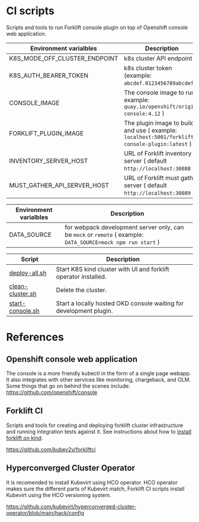 # CI scripts

Scripts and tools to run Forklift console plugin on top of Openshift console web application.

| Environment varialbles | Description  |
| -------|--------------|
| K8S_MODE_OFF_CLUSTER_ENDPOINT | k8s cluster API endpoint |
| K8S_AUTH_BEARER_TOKEN | k8s cluster token (example: `abcdef.0123456789abcdef` ) |
| CONSOLE_IMAGE | The console image to run ( example: `quay.io/openshift/origin-console:4.12` )|
| FORKLIFT_PLUGIN_IMAGE | The plugin image to build and use ( example: `localhost:5001/forklift-console-plugin:latest` )|
| INVENTORY_SERVER_HOST | URL of Forklift inventory server ( default `http://localhost:30088` )|
| MUST_GATHER_API_SERVER_HOST | URL of Forklift must gather server ( default `http://localhost:30089` )|

| Environment varialbles | Description  |
| -------|--------------|
| DATA_SOURCE | for webpack development server only, can be `mock` or `remote` ( example: `DATA_SOURCE=mock npm run start` ) |

| Script | Description  |
| -------|--------------|
| [deploy-all.sh](./deploy-all.sh) | Start K8S kind cluster with UI and forklift operator installed. |
| [clean-cluster.sh](./clean-cluster.sh) | Delete the cluster. |
| [start-console.sh](./start-console.sh) | Start a locally hosted OKD console waiting for development plugin. |

# References

## Openshift console web application

The console is a more friendly kubectl in the form of a single page webapp. It also integrates with other services like monitoring, chargeback, and OLM. Some things that go on behind the scenes include:
https://github.com/openshift/console

## Forklift CI

Scripts and tools for creating and deploying forklift cluster infrastructure and running integration tests against it.
See instructions about how to [install forklift on kind](https://github.com/kubev2v/forkliftci).

https://github.com/kubev2v/forkliftci

## Hyperconverged Cluster Operator

It is recomended to install Kubevirt using HCO operator. HCO operator makes sure the different parts of Kubevirt match, Forklift CI scripts install Kubevirt using the HCO versioning system.

https://github.com/kubevirt/hyperconverged-cluster-operator/blob/main/hack/config
